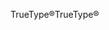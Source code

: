 <span data-ttu-id="28109-101">TrueType®</span><span class="sxs-lookup"><span data-stu-id="28109-101">TrueType®</span></span>